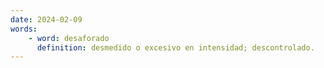 ```yaml
---
date: 2024-02-09
words:
    - word: desaforado
      definition: desmedido o excesivo en intensidad; descontrolado.
---
```

